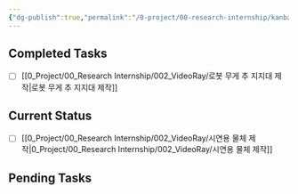```yaml
---
{"dg-publish":true,"permalink":"/0-project/00-research-internship/kanban-video-ray/","noteIcon":"","created":"2024-07-22"}
---
```



## Completed Tasks

- [ ] [[0_Project/00_Research Internship/002_VideoRay/로봇 무게 추 지지대 제작\|로봇 무게 추 지지대 제작]]


## Current Status

- [ ] [[0_Project/00_Research Internship/002_VideoRay/시연용 물체 제작\|0_Project/00_Research Internship/002_VideoRay/시연용 물체 제작]]


## Pending Tasks





